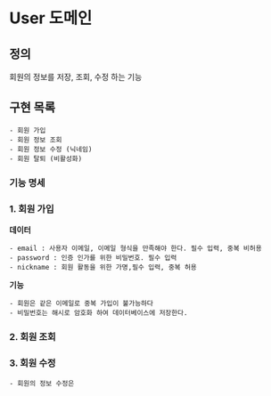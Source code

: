 # User 도메인

## 정의

회원의 정보를 저장, 조회, 수정 하는 기능

## 구현 목록

```text
- 회원 가입
- 회원 정보 조회
- 회원 정보 수정 (닉네임)
- 회원 탈퇴 (비활성화)
```

### 기능 명세

### 1. 회원 가입

**데이터**

```text
- email : 사용자 이메일, 이메일 형식을 만족해야 한다. 필수 입력, 중복 비허용
- password : 인증 인가를 위한 비밀번호. 필수 입력
- nickname : 회원 활동을 위한 가명,필수 입력, 중복 허용 
```

**기능**

```text
- 회원은 같은 이메일로 중복 가입이 불가능하다
- 비밀번호는 해시로 암호화 하여 데이터베이스에 저장한다.
```

### 2. 회원 조회

### 3. 회원 수정

```text
- 회원의 정보 수정은 
```